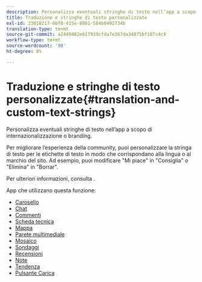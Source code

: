 ```yaml
---
description: Personalizza eventuali stringhe di testo nell’app a scopo di internazionalizzazione o branding.
title: Traduzione e stringhe di testo personalizzate
exl-id: 23018217-6bf8-415e-8801-584b0492734b
translation-type: tm+mt
source-git-commit: a2449482e617939cfda7e367da34875bf187c4c9
workflow-type: tm+mt
source-wordcount: '90'
ht-degree: 8%

---
```


# Traduzione e stringhe di testo personalizzate{#translation-and-custom-text-strings}

Personalizza eventuali stringhe di testo nell’app a scopo di internazionalizzazione o branding.

Per migliorare l’esperienza della community, puoi personalizzare la stringa di testo per le etichette di testo in modo che corrispondano alla lingua o al marchio del sito. Ad esempio, puoi modificare &quot;Mi piace&quot; in &quot;Consiglia&quot; o &quot;Elimina&quot; in &quot;Borrar&quot;.

Per ulteriori informazioni, consulta [](../c-settings-other/c-translation-sets/c-translation-sets.md#c_translation_sets).

App che utilizzano questa funzione:

* [Carosello](../c-about-apps/c-carousel-app/c-carousel-app.md#c_carousel_app)
* [Chat](../c-about-apps/c-chat-app/c-chat-app.md#c_chat_app)
* [Commenti](/help/using/c-about-apps/c-comments/c-comments.md)
* [Scheda tecnica](../c-about-apps/c-feature-card-app/c-feature-card-app.md#c_feature_card_app)
* [Mappa](../c-about-apps/c-map-app/c-map-app.md#c_map_app)
* [Parete multimediale](../c-about-apps/c-media-wall-app/c-media-wall-app.md#c_media_wall_app)
* [Mosaico](../c-about-apps/c-mosaic-app/c-mosaic-app.md#c_mosaic_app)
* [Sondaggi](../c-about-apps/c-polls-app/c-polls-app.md#c_polls_app)
* [Recensioni](../c-about-apps/c-reviews-app/c-reviews-app.md#c_reviews_app)
* [Note](../c-about-apps/c-sidenotes-app/c-sidenotes-app.md#c_sidenotes_app)
* [Tendenza](../c-about-apps/c-trending-app/c-trending-app.md#c_trending_app)
* [Pulsante Carica](../c-about-apps/c-upload-button-app/c-upload-button-app.md#c_upload_button_app)
